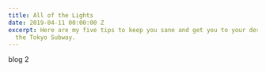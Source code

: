 ```yaml
---
title: All of the Lights
date: 2019-04-11 00:00:00 Z
excerpt: Here are my five tips to keep you sane and get you to your destination on
  the Tokyo Subway.
---
```


blog 2
